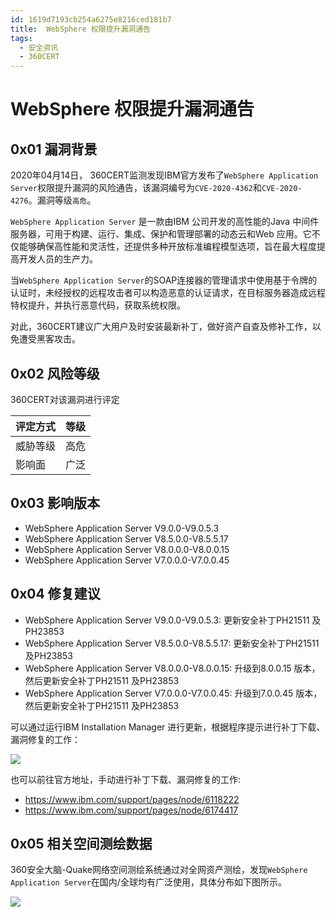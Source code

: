 ```yaml
---
id: 1619d7193cb254a6275e8216ced181b7
title:  WebSphere 权限提升漏洞通告
tags: 
  - 安全资讯
  - 360CERT
---
```


#  WebSphere 权限提升漏洞通告

0x01 漏洞背景
---------


2020年04月14日， 360CERT监测发现IBM官方发布了`WebSphere Application Server`权限提升漏洞的风险通告，该漏洞编号为`CVE-2020-4362`和`CVE-2020-4276`。漏洞等级`高危`。


`WebSphere Application Server` 是一款由IBM 公司开发的高性能的Java 中间件服务器，可用于构建、运行、集成、保护和管理部署的动态云和Web 应用。它不仅能够确保高性能和灵活性，还提供多种开放标准编程模型选项，旨在最大程度提高开发人员的生产力。


当`WebSphere Application Server`的SOAP连接器的管理请求中使用基于令牌的认证时，未经授权的远程攻击者可以构造恶意的认证请求，在目标服务器造成远程特权提升，并执行恶意代码，获取系统权限。


对此，360CERT建议广大用户及时安装最新补丁，做好资产自查及修补工作，以免遭受黑客攻击。


0x02 风险等级
---------


360CERT对该漏洞进行评定




| 评定方式 | 等级 |
| --- | --- |
| 威胁等级 | 高危 |
| 影响面 | 广泛 |


0x03 影响版本
---------


* WebSphere Application Server V9.0.0-V9.0.5.3
* WebSphere Application Server V8.5.0.0-V8.5.5.17
* WebSphere Application Server V8.0.0.0-V8.0.0.15
* WebSphere Application Server V7.0.0.0-V7.0.0.45


0x04 修复建议
---------


* WebSphere Application Server V9.0.0-V9.0.5.3: 更新安全补丁PH21511 及PH23853
* WebSphere Application Server V8.5.0.0-V8.5.5.17: 更新安全补丁PH21511 及PH23853
* WebSphere Application Server V8.0.0.0-V8.0.0.15: 升级到8.0.0.15 版本，然后更新安全补丁PH21511 及PH23853
* WebSphere Application Server V7.0.0.0-V7.0.0.45: 升级到7.0.0.45 版本，然后更新安全补丁PH21511 及PH23853


可以通过运行IBM Installation Manager 进行更新，根据程序提示进行补丁下载、漏洞修复的工作：


![](https://p403.ssl.qhimgs4.com/t011ee013e915179c2a.jpeg)


也可以前往官方地址，手动进行补丁下载、漏洞修复的工作:


* <https://www.ibm.com/support/pages/node/6118222>
* <https://www.ibm.com/support/pages/node/6174417>


0x05 相关空间测绘数据
-------------


360安全大脑-Quake网络空间测绘系统通过对全网资产测绘，发现`WebSphere Application Server`在国内/全球均有广泛使用，具体分布如下图所示。


![](https://p403.ssl.qhimgs4.com/t010bd9e857ec1376e5.jpeg)


